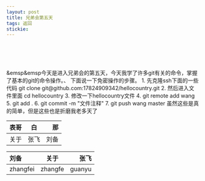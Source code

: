 ```yaml
---
layout: post
title: 兄弟会第五天
tags: 返回
stickie: 
---
```









<br>
<br>
<br>
<br>
&emsp&emsp今天是进入兄弟会的第五天，今天我学了许多git有关的命令，掌握了基本的git的命令操作。、
下面说一下免密操作的步骤。
1. 先克隆ssh下面的一些代码
   git clone git@github.com:17824909342/hellocountry.git
2. 然后进入文件里面
   cd hellocountry
3. 修改一下hellocountry文件
4. git remote add wang <!--这个免秘登陆的名字就是wang-->
5. git add . <!--添加到暂存区-->
6. git commit -m "文件注释"<!--文件添加到本地库里-->  
7. git push wang master <!--这样就成功了-->   
 虽然这些是真的简单，但是这些也是折磨我老多天了



































































|表哥|白|那|  
|:---|:---:|---:|
|关于|张飞|刘备|
























刘备|关于|张飞
:----|:----:|----:   
zhangfei|zhangfe|guanyu

